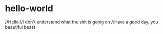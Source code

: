 # hello-world
//Hello
//I don't understand what the shit is going on
//Have a good day, you beautiful beast

